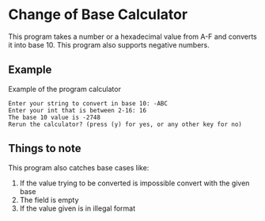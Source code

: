 # Change of Base Calculator

This program takes a number or a hexadecimal value from A-F and converts it into base 10. This program also supports negative numbers. 

## Example

Example of the program calculator

```
Enter your string to convert in base 10: -ABC
Enter your int that is between 2-16: 16
The base 10 value is -2748
Rerun the calculator? (press (y) for yes, or any other key for no) 
```
## Things to note
This program also catches base cases like: 
1. If the value trying to be converted is impossible convert with the given base 
2. The field is empty
3. If the value given is in illegal format

